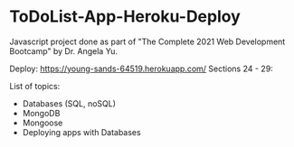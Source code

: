# ToDoList-App-Heroku-Deploy

Javascript project done as part of "The Complete 2021 Web Development Bootcamp" by Dr. Angela Yu.

Deploy: https://young-sands-64519.herokuapp.com/
Sections 24 - 29:

List of topics:
<ul>
  <li>Databases (SQL, noSQL)
  <li>MongoDB
  <li>Mongoose
  <li>Deploying apps with Databases
